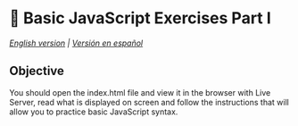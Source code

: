 # 🎠 Basic JavaScript Exercises Part I

*[English version](README_EN.md) | [Versión en español](README.md)*

## Objective

You should open the index.html file and view it in the browser with Live Server, read what is displayed on screen and follow the instructions that will allow you to practice basic JavaScript syntax.